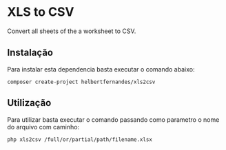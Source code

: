 # XLS to CSV
Convert all sheets of the a worksheet to CSV.

## Instalação
Para instalar esta dependencia basta executar o comando abaixo:
```shell
composer create-project helbertfernandes/xls2csv
```

## Utilização
Para utilizar basta executar o comando passando como parametro o nome do arquivo com caminho:
```shell
php xls2csv /full/or/partial/path/filename.xlsx
```
